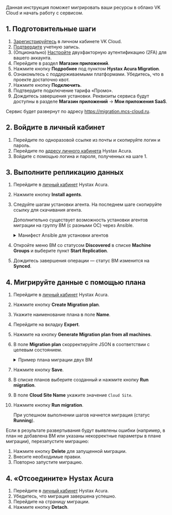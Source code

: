 Данная инструкция поможет мигрировать ваши ресурсы в облако VK Cloud и начать работу с сервисом.

## 1. Подготовительные шаги

1. [Зарегистрируйтесь](/ru/additionals/start/get-started/account-registration#registraciya-v-lichnom-kabinete) в личном кабинете VK Cloud.
1. [Подтвердите](/ru/additionals/start/get-started/account-registration#podtverzhdenie-uchetnoy-zapisi) учетную запись.
1. (Опционально) [Настройте](/ru/base/account/instructions/account-manage/security#vklyuchenie-2fa) двухфакторную аутентификацию (2FA) для вашего аккаунта.
1. Перейдите в раздел **Магазин приложений**.
1. Нажмите кнопку **Подробнее** под пунктом **Hystax Acura Migration**.
1. Ознакомьтесь с поддерживаемыми платформами. Убедитесь, что в проекте достаточно квот.
1. Нажмите кнопку **Подключить**.
1. Подтвердите подключение тарифа «Промо».
1. Дождитесь завершения установки. Реквизиты сервиса будут доступны в разделе **Магазин приложений** → **Мои приложения SaaS**.

<info>

Сервис будет развернут по адресу https://migration.mcs-cloud.ru.

</info>

## 2. Войдите в личный кабинет

1. Перейдите по одноразовой ссылке из почты и скопируйте логин и пароль.
1. Перейдите по [адресу личного кабинета](https://migration.mcs-cloud.ru) Hystax Acura.
1. Войдите с помощью логина и пароля, полученных на шаге 1.

## 3. Выполните репликацию данных

1. Перейдите в [личный кабинет](https://migration.mcs-cloud.ru) Hystax Acura.
1. Нажмите кнопку **Install agents**.
1. Следуйте шагам установки агента. На последнем шаге скопируйте ссылку для скачивания агента.

   <info>

   Дополнительно существует возможность установки агентов миграции на группу ВМ (с разными ОС) через Ansible.

   <details>
     <summary>Манифест Ansible для установки агентов</summary>

   ```yaml
   - hosts: all
     vars:
       ansible_ssh_pipelining: true
   
     tasks:
       - name: Generate URL rpm
         set_fact:
           download_url: "https://{{ acura_host }}/linux_agent/{{ customer_id }}?dist_type=rpm&platform=x64"
           remote_path: /tmp/hlragent.rpm
         when: ansible_os_family == "RedHat"
   
       - name: Generate URL deb
         set_fact:
           download_url: "https://{{ acura_host }}/linux_agent/{{ customer_id }}?dist_type=deb&platform=x64"
           remote_path: /tmp/hlragent.deb
         when: ansible_os_family == "Debian"
   
       - name: Download agent
         get_url:
           url: "{{ download_url }}"
           dest: "{{ remote_path }}"
           mode: 0644
           validate_certs: no
           timeout: 300
         become: yes
   
       - name: Install Hystax Linux Replication Agent from rpm package
         yum:
           name: "{{ remote_path }}"
           state: present
         become: yes
         when: ansible_os_family == "RedHat"
   
       - name: Install Hystax Linux Replication Agent from deb package
         apt:
           deb: "{{ remote_path }}"
           state: present
         become: yes
         when: ansible_os_family == "Debian"
   
       - name: Remove package file
         file:
           path: "{{ remote_path }}"
           state: absent
         become: yes
   ```

   </details>

   </info>

1. Откройте меню ВМ со статусом **Discovered** в списке **Machine Groups** и выберите пункт **Start Replication**.
1. Дождитесь завершения операции — статус ВМ изменится на **Synced**.

## 4. Мигрируйте данные с помощью плана

1. Перейдите в [личный кабинет](https://migration.mcs-cloud.ru) Hystax Acura.
1. Нажмите кнопку **Create Migration plan**.
1. Укажите наименование плана в поле **Name**.
1. Перейдите на вкладку **Expert**.
1. Нажмите на кнопку **Generate Migration plan from all machines**.
1. В поле **Migration plan** скорректируйте JSON в соответствии с целевым состоянием.

   <details>
    <summary>Пример плана миграции двух ВМ</summary>

    В этом плане описываются две ВМ и подсеть, в которой будут развернуты мигрируемые ВМ.

    ```json
    {
        "subnets": {
            "subnet_0": {
                "name": "subnet_0",
                "cidr": "10.0.1.0/24",
                "subnet_id": "2aebd081-44a8-480f-xxxx-yyyyyyyyyyyy"
            }
        },
        "devices": {
            "ubuntu01": {
                "id": "ec09a435-3389-d19f-4cf4-zzzzzzzzzzz",
                "security_groups": [
                    "default_all"
                ],
                "availability_zone": "MS1",
                "rank": 0,
                "flavor": "Standard-4-8-80",
                "ports": [
                    {
                        "name": "port_0",
                        "ip": "10.0.1.23",
                        "floating_ip": true,
                        "subnet": "subnet_0"
                    }
                ]
            },
            "centos01": {
                "id": "a40d5ef3-e244-dab5-9df0-aaaaaaaaaaaa",
                "security_groups": [
                    "default_all"
                ],
                "availability_zone": "DP1",
                "rank": 0,
                "flavor": "Standard-4-8-80",
                "ports": [
                    {
                        "name": "port_0",
                        "ip": "10.0.1.27",
                        "floating_ip": true,
                        "subnet": "subnet_0"
                    }
                ]
            }
        }
    }
    ```

    В параметре `subnet` укажите идентификатор заранее созданной сети в проекте VK Cloud, у которой CIDR совпадает с CIDR сети исходной ВМ. Названия параметра `flavor` уточняйте с помощью команды `openstack flavor list`.

    Подробное описание параметров в официальной документации [Hystax Acura](https://docs.hystax.com/live-migration/migration_overview.html#migration-plan-syntax).

   </details>

1. Нажмите кнопку **Save**.
1. В списке планов выберите созданный и нажмите кнопку **Run migration**.
1. В поле **Cloud Site Name** укажите значение `Cloud Site`.
1. Нажмите кнопку **Run migration**.

   При успешном выполнении шагов начнется миграция (статус **Running**).

<info>

Если в результате развертывания будут выявлены ошибки (например, в план не добавлена ВМ или указаны некорректные параметры в плане миграции), перезапустите миграцию:

1. Нажмите кнопку **Delete** для запущенной миграции.
1. Внесите необходимые правки.
1. Повторно запустите миграцию.

</info>

## 4. «Отсоедините» Hystax Acura

1. Перейдите в [личный кабинет](https://migration.mcs-cloud.ru) Hystax Acura.
1. Убедитесь, что миграция завершена успешно.
1. Перейдите на страницу миграции.
1. Нажмите кнопку **Detach**.
